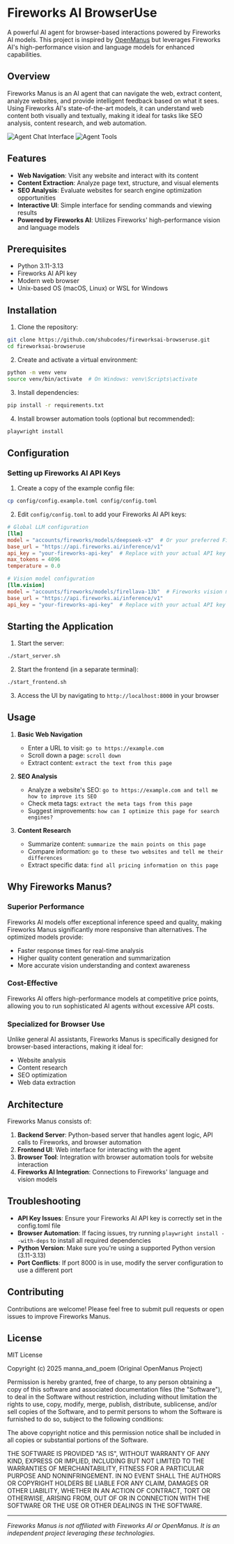 # Fireworks AI BrowserUse

A powerful AI agent for browser-based interactions powered by Fireworks AI models. This project is inspired by [OpenManus](https://github.com/mannaandpoem/OpenManus/) but leverages Fireworks AI's high-performance vision and language models for enhanced capabilities.

## Overview

Fireworks Manus is an AI agent that can navigate the web, extract content, analyze websites, and provide intelligent feedback based on what it sees. Using Fireworks AI's state-of-the-art models, it can understand web content both visually and textually, making it ideal for tasks like SEO analysis, content research, and web automation.

![Agent Chat Interface](agent-chat.png)
![Agent Tools](agent-tools.png)

## Features

- **Web Navigation**: Visit any website and interact with its content
- **Content Extraction**: Analyze page text, structure, and visual elements
- **SEO Analysis**: Evaluate websites for search engine optimization opportunities
- **Interactive UI**: Simple interface for sending commands and viewing results
- **Powered by Fireworks AI**: Utilizes Fireworks' high-performance vision and language models

## Prerequisites

- Python 3.11-3.13
- Fireworks AI API key
- Modern web browser
- Unix-based OS (macOS, Linux) or WSL for Windows

## Installation

1. Clone the repository:
```bash
git clone https://github.com/shubcodes/fireworksai-browseruse.git
cd fireworksai-browseruse
```

2. Create and activate a virtual environment:
```bash
python -m venv venv
source venv/bin/activate  # On Windows: venv\Scripts\activate
```

3. Install dependencies:
```bash
pip install -r requirements.txt
```

4. Install browser automation tools (optional but recommended):
```bash
playwright install
```

## Configuration

### Setting up Fireworks AI API Keys

1. Create a copy of the example config file:
```bash
cp config/config.example.toml config/config.toml
```

2. Edit `config/config.toml` to add your Fireworks AI API keys:
```toml
# Global LLM configuration
[llm]
model = "accounts/fireworks/models/deepseek-v3"  # Or your preferred Fireworks model
base_url = "https://api.fireworks.ai/inference/v1"
api_key = "your-fireworks-api-key"  # Replace with your actual API key
max_tokens = 4096
temperature = 0.0

# Vision model configuration
[llm.vision]
model = "accounts/fireworks/models/firellava-13b"  # Fireworks vision model
base_url = "https://api.fireworks.ai/inference/v1"
api_key = "your-fireworks-api-key"  # Replace with your actual API key
```

## Starting the Application

1. Start the server:
```bash
./start_server.sh
```

2. Start the frontend (in a separate terminal):
```bash
./start_frontend.sh
```

3. Access the UI by navigating to `http://localhost:8000` in your browser

## Usage

1. **Basic Web Navigation**
   - Enter a URL to visit: `go to https://example.com`
   - Scroll down a page: `scroll down`
   - Extract content: `extract the text from this page`

2. **SEO Analysis**
   - Analyze a website's SEO: `go to https://example.com and tell me how to improve its SEO`
   - Check meta tags: `extract the meta tags from this page`
   - Suggest improvements: `how can I optimize this page for search engines?`

3. **Content Research**
   - Summarize content: `summarize the main points on this page`
   - Compare information: `go to these two websites and tell me their differences`
   - Extract specific data: `find all pricing information on this page`

## Why Fireworks Manus?

### Superior Performance

Fireworks AI models offer exceptional inference speed and quality, making Fireworks Manus significantly more responsive than alternatives. The optimized models provide:

- Faster response times for real-time analysis
- Higher quality content generation and summarization
- More accurate vision understanding and context awareness

### Cost-Effective

Fireworks AI offers high-performance models at competitive price points, allowing you to run sophisticated AI agents without excessive API costs.

### Specialized for Browser Use

Unlike general AI assistants, Fireworks Manus is specifically designed for browser-based interactions, making it ideal for:
- Website analysis
- Content research
- SEO optimization
- Web data extraction

## Architecture

Fireworks Manus consists of:

1. **Backend Server**: Python-based server that handles agent logic, API calls to Fireworks, and browser automation
2. **Frontend UI**: Web interface for interacting with the agent
3. **Browser Tool**: Integration with browser automation tools for website interaction
4. **Fireworks AI Integration**: Connections to Fireworks' language and vision models

## Troubleshooting

- **API Key Issues**: Ensure your Fireworks AI API key is correctly set in the config.toml file
- **Browser Automation**: If facing issues, try running `playwright install --with-deps` to install all required dependencies
- **Python Version**: Make sure you're using a supported Python version (3.11-3.13)
- **Port Conflicts**: If port 8000 is in use, modify the server configuration to use a different port

## Contributing

Contributions are welcome! Please feel free to submit pull requests or open issues to improve Fireworks Manus.

## License

MIT License

Copyright (c) 2025 manna_and_poem (Original OpenManus Project)

Permission is hereby granted, free of charge, to any person obtaining a copy
of this software and associated documentation files (the "Software"), to deal
in the Software without restriction, including without limitation the rights
to use, copy, modify, merge, publish, distribute, sublicense, and/or sell
copies of the Software, and to permit persons to whom the Software is
furnished to do so, subject to the following conditions:

The above copyright notice and this permission notice shall be included in all
copies or substantial portions of the Software.

THE SOFTWARE IS PROVIDED "AS IS", WITHOUT WARRANTY OF ANY KIND, EXPRESS OR
IMPLIED, INCLUDING BUT NOT LIMITED TO THE WARRANTIES OF MERCHANTABILITY,
FITNESS FOR A PARTICULAR PURPOSE AND NONINFRINGEMENT. IN NO EVENT SHALL THE
AUTHORS OR COPYRIGHT HOLDERS BE LIABLE FOR ANY CLAIM, DAMAGES OR OTHER
LIABILITY, WHETHER IN AN ACTION OF CONTRACT, TORT OR OTHERWISE, ARISING FROM,
OUT OF OR IN CONNECTION WITH THE SOFTWARE OR THE USE OR OTHER DEALINGS IN THE
SOFTWARE.

---

*Fireworks Manus is not affiliated with Fireworks AI or OpenManus. It is an independent project leveraging these technologies.*

